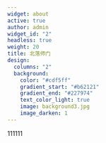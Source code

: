 ```yaml
---
widget: about
active: true
author: admin
widget_id: "2"
headless: true
weight: 20
title: 北落师门
design:
  columns: "2"
  background:
    color: "#cdf5ff"
    gradient_start: "#b62121"
    gradient_end: "#227974"
    text_color_light: true
    image: background3.jpg
    image_darken: 1
---
```

111111
